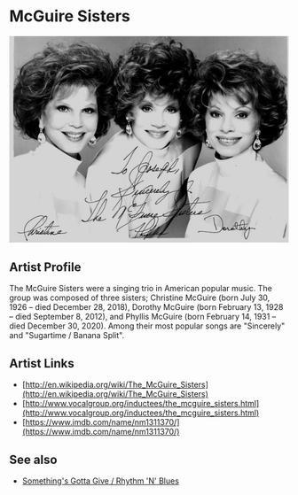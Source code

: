 # McGuire Sisters

![](../../assets/artists/McGuire_Sisters.png)

## Artist Profile

The McGuire Sisters were a singing trio in American popular music. 
The group was composed of three sisters; 
Christine McGuire (born July 30, 1926 – died December 28, 2018), 
Dorothy McGuire (born February 13, 1928 – died September 8, 2012), and 
Phyllis McGuire (born February 14, 1931 – died December 30, 2020). 
Among their most popular songs are "Sincerely" and "Sugartime / Banana Split".

## Artist Links

- [http://en.wikipedia.org/wiki/The_McGuire_Sisters](http://en.wikipedia.org/wiki/The_McGuire_Sisters)
- [http://www.vocalgroup.org/inductees/the_mcguire_sisters.html](http://www.vocalgroup.org/inductees/the_mcguire_sisters.html)
- [https://www.imdb.com/name/nm1311370/](https://www.imdb.com/name/nm1311370/)


## See also

- [Something's Gotta Give / Rhythm 'N' Blues](Somethings_Gotta_Give_-_Rhythm_N_Blues.md)
